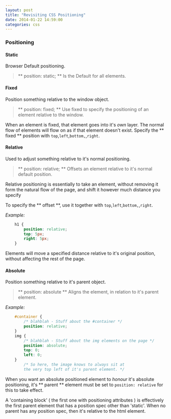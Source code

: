 ```yaml
---
layout: post
title: "Revisiting CSS Positioning"
date: 2014-01-22 14:59:00
categories: css
---
```


### Positioning
#### Static
Browser Default positioning.
> ** position: static; ** 
Is the Default for all elements.

#### Fixed 
Position something relative to the window object.
> ** position: fixed; ** 
Use fixed to specify the positioning of an element relative to the window.

When an element is fixed, that element goes into it's *own* layer. The normal flow of elements will flow on as if that element doesn't exist. 
Specify the ** fixed ** position with `top`,`left`,`bottom,`,`right`.

#### Relative
Used to adjust something relative to it's normal positioning. 
> ** position: relative; ** 
Offsets an element relative to it's normal default position.

Relative positioning is essentially to take an element, without removing it form the natural flow of the page, and shift it however much distance you specify 

To specify the ** offset **, use it together with `top`,`left`,`bottom,`,`right`.

*Example:*

```css
    h1 {
        position: relative;
        top: 5px;
        right: 5px;
    }
```

Elements will move a specified distance relative to it's original position, without affecting the rest of the page.

#### Absolute
Position something relative to it's parent object.
> ** position: absolute **
Aligns the element, in relation to it's parent element.

*Example:*

```css
    #container {
        /* blahblah - Stuff about the #container */
        position: relative;
    }
    img {
        /* blahblah - Stuff about the img elements on the page */
        position: absolute;
        top: 0;
        left: 0;
    }
        /* So here, the image knows to always sit at 
        the very top left of it's parent element. */
```

When you want an absolute positioned element to *honour* it's absolute positioning, it's ** parent ** element must be set to `position: relative` for this to take effect. 

A 'containing block' ( the first one with positioning attributes ) is effectively the first parent element that has a position spec other than 'static'. When no parent has any position spec, then it's relative to the html element.